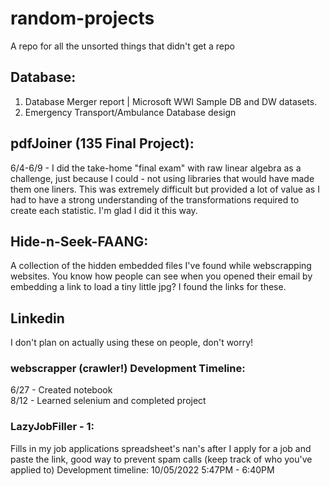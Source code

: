 # random-projects

A repo for all the unsorted things that didn't get a repo  

## Database:  
1. Database Merger report | Microsoft WWI Sample DB and DW datasets.
2. Emergency Transport/Ambulance Database design


## pdfJoiner (135 Final Project):  
6/4-6/9 - I did the take-home "final exam" with raw linear algebra as a challenge, just because I could - not using libraries that would have made them one liners. This was extremely difficult but provided a lot of value as I had to have a strong understanding of the transformations required to create each statistic. I'm glad I did it this way.


## Hide-n-Seek-FAANG:  
A collection of the hidden embedded files I've found while webscrapping websites. You know how people can see when you opened their email by embedding a link to load a tiny little jpg? I found the links for these.


## Linkedin
I don't plan on actually using these on people, don't worry!
### webscrapper (crawler!) Development Timeline:  
6/27 - Created notebook  
8/12 - Learned selenium and completed project 


### LazyJobFiller - 1:
Fills in my job applications spreadsheet's nan's after I apply for a job and paste the link, good way to prevent spam calls (keep track of who you've applied to)
Development timeline: 10/05/2022 5:47PM - 6:40PM


